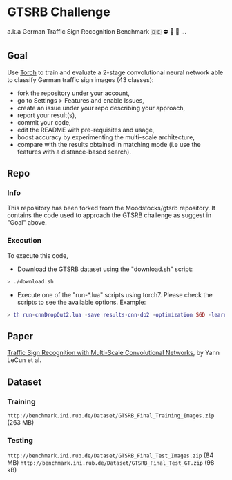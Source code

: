 # GTSRB Challenge

a.k.a German Traffic Sign Recognition Benchmark :de: :no_entry: :no_bicycles:
:no_entry_sign: ...

## Goal

Use [Torch](http://torch.ch/) to train and evaluate a 2-stage convolutional
neural network able to classify German traffic sign images (43 classes):

* fork the repository under your account,
* go to Settings > Features and enable Issues,
* create an issue under your repo describing your approach,
* report your result(s),
* commit your code,
* edit the README with pre-requisites and usage,
* boost accuracy by experimenting the multi-scale architecture,
* compare with the results obtained in matching mode (i.e use the features with a distance-based search).

## Repo

### Info
This repository has been forked from the Moodstocks/gtsrb repository. It contains the code used to approach the GTSRB challenge as suggest in "Goal" above.

### Execution
To execute this code,
* Download the GTSRB dataset using the "download.sh" script:
```bash
> ./download.sh
```
* Execute one of the "run-\*.lua" scripts using torch7. Please check the scripts to see the available options. Example:
```lua
> th run-cnnDropOut2.lua -save results-cnn-do2 -optimization SGD -learningRate 1e-3 -learningRateDecay 1e-7 -momentum 0.9
```

## Paper

[Traffic Sign Recognition with Multi-Scale Convolutional Networks](http://computer-vision-tjpn.googlecode.com/svn/trunk/documentation/reference_papers/2-sermanet-ijcnn-11-mscnn.pdf), by Yann LeCun et al.

## Dataset

### Training

`http://benchmark.ini.rub.de/Dataset/GTSRB_Final_Training_Images.zip` (263 MB)

### Testing

`http://benchmark.ini.rub.de/Dataset/GTSRB_Final_Test_Images.zip` (84 MB)
`http://benchmark.ini.rub.de/Dataset/GTSRB_Final_Test_GT.zip` (98 kB)
